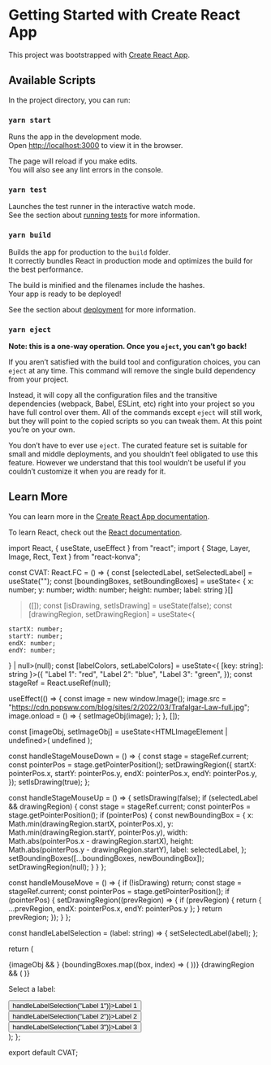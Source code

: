 # Getting Started with Create React App

This project was bootstrapped with [Create React App](https://github.com/facebook/create-react-app).

## Available Scripts

In the project directory, you can run:

### `yarn start`

Runs the app in the development mode.\
Open [http://localhost:3000](http://localhost:3000) to view it in the browser.

The page will reload if you make edits.\
You will also see any lint errors in the console.

### `yarn test`

Launches the test runner in the interactive watch mode.\
See the section about [running tests](https://facebook.github.io/create-react-app/docs/running-tests) for more information.

### `yarn build`

Builds the app for production to the `build` folder.\
It correctly bundles React in production mode and optimizes the build for the best performance.

The build is minified and the filenames include the hashes.\
Your app is ready to be deployed!

See the section about [deployment](https://facebook.github.io/create-react-app/docs/deployment) for more information.

### `yarn eject`

**Note: this is a one-way operation. Once you `eject`, you can’t go back!**

If you aren’t satisfied with the build tool and configuration choices, you can `eject` at any time. This command will remove the single build dependency from your project.

Instead, it will copy all the configuration files and the transitive dependencies (webpack, Babel, ESLint, etc) right into your project so you have full control over them. All of the commands except `eject` will still work, but they will point to the copied scripts so you can tweak them. At this point you’re on your own.

You don’t have to ever use `eject`. The curated feature set is suitable for small and middle deployments, and you shouldn’t feel obligated to use this feature. However we understand that this tool wouldn’t be useful if you couldn’t customize it when you are ready for it.

## Learn More

You can learn more in the [Create React App documentation](https://facebook.github.io/create-react-app/docs/getting-started).

To learn React, check out the [React documentation](https://reactjs.org/).

import React, { useState, useEffect } from "react";
import { Stage, Layer, Image, Rect, Text } from "react-konva";

const CVAT: React.FC = () => {
const [selectedLabel, setSelectedLabel] = useState<string>("");
const [boundingBoxes, setBoundingBoxes] = useState<
{ x: number; y: number; width: number; height: number; label: string }[]

> ([]);
> const [isDrawing, setIsDrawing] = useState<boolean>(false);
> const [drawingRegion, setDrawingRegion] = useState<{

    startX: number;
    startY: number;
    endX: number;
    endY: number;

} | null>(null);
const [labelColors, setLabelColors] = useState<{ [key: string]: string }>({
"Label 1": "red",
"Label 2": "blue",
"Label 3": "green",
});
const stageRef = React.useRef<any>(null);

useEffect(() => {
const image = new window.Image();
image.src =
"https://cdn.popsww.com/blog/sites/2/2022/03/Trafalgar-Law-full.jpg";
image.onload = () => {
setImageObj(image);
};
}, []);

const [imageObj, setImageObj] = useState<HTMLImageElement | undefined>(
undefined
);

const handleStageMouseDown = () => {
const stage = stageRef.current;
const pointerPos = stage.getPointerPosition();
setDrawingRegion({
startX: pointerPos.x,
startY: pointerPos.y,
endX: pointerPos.x,
endY: pointerPos.y,
});
setIsDrawing(true);
};

const handleStageMouseUp = () => {
setIsDrawing(false);
if (selectedLabel && drawingRegion) {
const stage = stageRef.current;
const pointerPos = stage.getPointerPosition();
if (pointerPos) {
const newBoundingBox = {
x: Math.min(drawingRegion.startX, pointerPos.x),
y: Math.min(drawingRegion.startY, pointerPos.y),
width: Math.abs(pointerPos.x - drawingRegion.startX),
height: Math.abs(pointerPos.y - drawingRegion.startY),
label: selectedLabel,
};
setBoundingBoxes([...boundingBoxes, newBoundingBox]);
setDrawingRegion(null);
}
}
};

const handleMouseMove = () => {
if (!isDrawing) return;
const stage = stageRef.current;
const pointerPos = stage.getPointerPosition();
if (pointerPos) {
setDrawingRegion((prevRegion) => {
if (prevRegion) {
return { ...prevRegion, endX: pointerPos.x, endY: pointerPos.y };
}
return prevRegion;
});
}
};

const handleLabelSelection = (label: string) => {
setSelectedLabel(label);
};

return (
<div>
<Stage
        width={800}
        height={600}
        onMouseDown={handleStageMouseDown}
        onMouseUp={handleStageMouseUp}
        onMouseMove={handleMouseMove}
        ref={stageRef}
      >
<Layer>
{imageObj && <Image image={imageObj} width={800} height={600} />}
{boundingBoxes.map((box, index) => (
<React.Fragment key={index}>
<Rect
                x={box.x}
                y={box.y}
                width={box.width}
                height={box.height}
                stroke={labelColors[box.label]}
                strokeWidth={2}
              />
<Text
text={box.label}
x={box.x}
y={box.y - 20}
fill={labelColors[box.label]}
/>
</React.Fragment>
))}
{drawingRegion && (
<Rect
x={drawingRegion.startX}
y={drawingRegion.startY}
width={drawingRegion.endX - drawingRegion.startX}
height={drawingRegion.endY - drawingRegion.startY}
stroke={labelColors[selectedLabel]}
strokeWidth={2}
/>
)}
</Layer>
</Stage>
<div>
<p>Select a label:</p>
<button onClick={() => handleLabelSelection("Label 1")}>Label 1</button>
<button onClick={() => handleLabelSelection("Label 2")}>Label 2</button>
<button onClick={() => handleLabelSelection("Label 3")}>Label 3</button>
</div>
</div>
);
};

export default CVAT;

